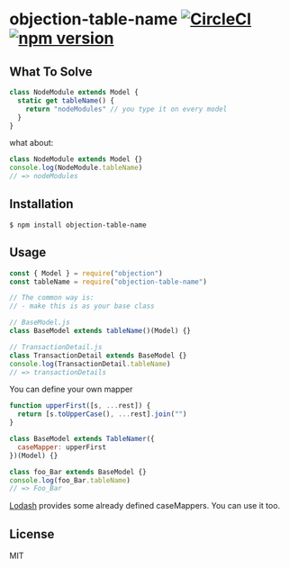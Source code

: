 # objection-table-name [![CircleCI](https://circleci.com/gh/JaneJeon/objection-table-name.svg?style=shield)](https://circleci.com/gh/JaneJeon/objection-table-name) [![npm version](https://badge.fury.io/js/objection-table-name.svg)](https://badge.fury.io/js/objection-table-name)

## What To Solve

```js
class NodeModule extends Model {
  static get tableName() {
    return "nodeModules" // you type it on every model
  }
}
```

what about:

```js
class NodeModule extends Model {}
console.log(NodeModule.tableName)
// => nodeModules
```

## Installation

`$ npm install objection-table-name`

## Usage

```js
const { Model } = require("objection")
const tableName = require("objection-table-name")

// The common way is:
// - make this is as your base class

// BaseModel.js
class BaseModel extends tableName()(Model) {}

// TransactionDetail.js
class TransactionDetail extends BaseModel {}
console.log(TransactionDetail.tableName)
// => transactionDetails
```

You can define your own mapper

```js
function upperFirst([s, ...rest]) {
  return [s.toUpperCase(), ...rest].join("")
}

class BaseModel extends TableNamer({
  caseMapper: upperFirst
})(Model) {}

class foo_Bar extends BaseModel {}
console.log(foo_Bar.tableName)
// => Foo_Bar
```

[Lodash](https://lodash.com/docs/) provides some already defined caseMappers. You can use it too.

## License

MIT
